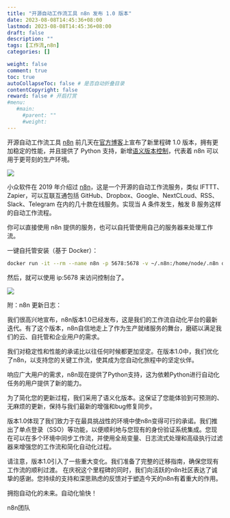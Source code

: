 ```yaml
---
title: "开源自动工作流工具 n8n 发布 1.0 版本"
date: 2023-08-08T14:45:36+08:00
lastmod: 2023-08-08T14:45:36+08:00
draft: false
description: ""
tags: [工作流,n8n]
categories: []

weight: false
comment: true
toc: true
autoCollapseToc: false # 是否自动折叠目录
contentCopyright: false
reward: false # 开启打赏
#menu:
   #main:
     #parent: ""
     #weight:
---
```


开源自动工作流工具 [n8n](https://www.appinn.com/n8n-io/) 前几天在[官方博客](https://blog.n8n.io/n8n-version-1/)上宣布了新里程碑 1.0 版本，拥有更加稳定的性能，并且提供了 Python 支持，新增[语义版本控制](https://semver.org/lang/zh-CN/)，代表着 n8n 可以用于更苛刻的生产环境。

![](https://r2.leshans.eu.org/2023/08/e4e9283c1a8f50181993eb6ef9235700.webp)

小众软件在 2019 年介绍过 [n8n](https://www.appinn.com/n8n-io/)，这是一个开源的自动工作流服务，类似 IFTTT、Zapier，可以互联互通包括 GitHub、Dropbox、Google、NextCLoud、RSS、Slack、Telegram 在内的几十款在线服务。实现当 A 条件发生，触发 B 服务这样的自动工作流程。

你可以直接使用 n8n 提供的服务，也可以自托管使用自己的服务器来处理工作流。

一键自托管安装（基于 Docker）：

```bash
docker run -it --rm --name n8n -p 5678:5678 -v ~/.n8n:/home/node/.n8n docker.n8n.io/n8nio/n8n
```

然后，就可以使用 ip:5678 来访问控制台了。

![](https://r2.leshans.eu.org/2023/08/5ddf6def2032cd1448b369d7e164254c.webp)

附：n8n 更新日志：

我们很高兴地宣布，n8n版本1.0已经发布，这是我们的工作流自动化平台的最新迭代。有了这个版本，n8n自信地走上了作为生产就绪服务的舞台，磨砺以满足我们的云、自托管和企业用户的需求。

我们对稳定性和性能的承诺比以往任何时候都更加坚定。在版本1.0中，我们优化了n8n，以支持您的关键工作流，使其成为您自动化旅程中的坚定伙伴。

响应广大用户的需求，n8n现在提供了Python支持，这为依赖Python进行自动化任务的用户提供了新的能力。

为了简化您的更新过程，我们采用了语义化版本。这保证了您能体验到可预测的、无麻烦的更新，保持与我们最新的增强和bug修复同步。

版本1.0体现了我们致力于在最具挑战性的环境中使n8n变得可行的承诺。我们推出了单点登录（SSO）等功能，以便顺利地与您现有的身份验证系统集成。您现在可以在多个环境中同步工作流，并使用全局变量、日志流式处理和高级执行过滤器来增强您的工作流和简化自动化过程。

请注意，版本1.0引入了一些重大变化。我们准备了完整的迁移指南，确保您现有工作流的顺利过渡。 在庆祝这个里程碑的同时，我们向活跃的n8n社区表达了诚挚的感谢。您持续的支持和深思熟虑的反馈对于塑造今天的n8n有着重大的作用。

拥抱自动化的未来。自动化愉快！

n8n团队